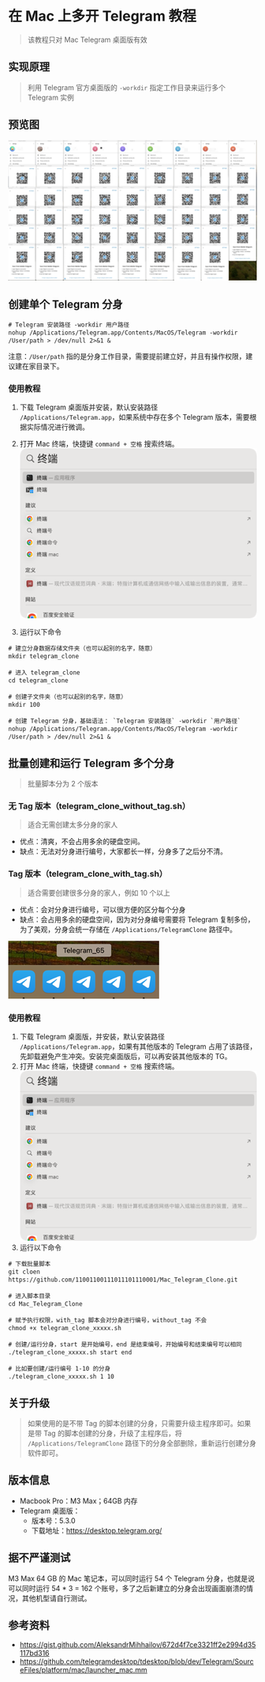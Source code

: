 # 在 Mac 上多开 Telegram 教程

> 该教程只对 Mac Telegram 桌面版有效

## 实现原理

> 利用 Telegram 官方桌面版的 `-workdir` 指定工作目录来运行多个 Telegram 实例

## 预览图
![img.png](img.png)

## 创建单个 Telegram 分身

```shell
# Telegram 安装路径 -workdir 用户路径
nohup /Applications/Telegram.app/Contents/MacOS/Telegram -workdir /User/path > /dev/null 2>&1 &
```

注意：`/User/path` 指的是分身工作目录，需要提前建立好，并且有操作权限，建议建在家目录下。

### 使用教程

1. 下载 Telegram 桌面版并安装，默认安装路径 `/Applications/Telegram.app`，如果系统中存在多个 Telegram 版本，需要根据实际情况进行微调。
2. 打开 Mac 终端，快捷键 `command + 空格` 搜索终端。
![img_2.png](img_2.png)

3. 运行以下命令

```shell
# 建立分身数据存储文件夹（也可以起别的名字，随意）
mkdir telegram_clone

# 进入 telegram_clone
cd telegram_clone

# 创建子文件夹（也可以起别的名字，随意）
mkdir 100

# 创建 Telegram 分身，基础语法： `Telegram 安装路径` -workdir `用户路径`
nohup /Applications/Telegram.app/Contents/MacOS/Telegram -workdir /User/path > /dev/null 2>&1 &
```

## 批量创建和运行 Telegram 多个分身

> 批量脚本分为 2 个版本

### 无 Tag 版本（telegram_clone_without_tag.sh）

> 适合无需创建太多分身的家人

+ 优点：清爽，不会占用多余的硬盘空间。
+ 缺点：无法对分身进行编号，大家都长一样，分身多了之后分不清。

### Tag 版本（telegram_clone_with_tag.sh）

> 适合需要创建很多分身的家人，例如 10 个以上

+ 优点：会对分身进行编号，可以很方便的区分每个分身
+ 缺点：会占用多余的硬盘空间，因为对分身编号需要将 Telegram 复制多份，为了美观，分身会统一存储在 `/Applications/TelegramClone` 路径中。

![img_1.png](img_1.png)

### 使用教程

1. 下载 Telegram 桌面版，并安装，默认安装路径 `/Applications/Telegram.app`，如果有其他版本的 Telegram 占用了该路径，先卸载避免产生冲突。安装完桌面版后，可以再安装其他版本的 TG。
2. 打开 Mac 终端，快捷键 `command + 空格` 搜索终端。
      ![img_2.png](img_2.png)
3. 运行以下命令

```shell
# 下载批量脚本
git cloen https://github.com/11001100111011101110001/Mac_Telegram_Clone.git

# 进入脚本目录
cd Mac_Telegram_Clone

# 赋予执行权限，with_tag 脚本会对分身进行编号，without_tag 不会
chmod +x telegram_clone_xxxxx.sh

# 创建/运行分身，start 是开始编号，end 是结束编号，开始编号和结束编号可以相同
./telegram_clone_xxxxx.sh start end

# 比如要创建/运行编号 1-10 的分身
./telegram_clone_xxxxx.sh 1 10
```

## 关于升级

> 如果使用的是不带 Tag 的脚本创建的分身，只需要升级主程序即可。如果是带 Tag 的脚本创建的分身，升级了主程序后，将 `/Applications/TelegramClone` 路径下的分身全部删除，重新运行创建分身软件即可。

## 版本信息

+ Macbook Pro：M3 Max；64GB 内存
+ Telegram 桌面版：
  + 版本号：5.3.0
  + 下载地址：https://desktop.telegram.org/

## 据不严谨测试

M3 Max 64 GB 的 Mac 笔记本，可以同时运行 54 个 Telegram 分身，也就是说可以同时运行 54 * 3 = 162 个账号，多了之后新建立的分身会出现画面崩溃的情况，其他机型请自行测试。

## 参考资料

+ https://gist.github.com/AleksandrMihhailov/672d4f7ce3321ff2e2994d35117bd316
+ https://github.com/telegramdesktop/tdesktop/blob/dev/Telegram/SourceFiles/platform/mac/launcher_mac.mm